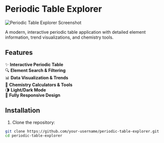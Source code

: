 # Periodic Table Explorer

![Periodic Table Explorer Screenshot](./public/screenshot.png)

A modern, interactive periodic table application with detailed element information, trend visualizations, and chemistry tools.

## Features

✨ **Interactive Periodic Table**  
🔍 **Element Search & Filtering**  
📊 **Data Visualization & Trends**  
🧪 **Chemistry Calculators & Tools**  
🌗 **Light/Dark Mode**  
📱 **Fully Responsive Design**  

## Installation

1. Clone the repository:
```bash
git clone https://github.com/your-username/periodic-table-explorer.git
cd periodic-table-explorer